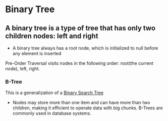 # Binary Tree

## A binary tree is a type of tree that has only two children nodes: left and right

* A binary tree always has a root node, which is initialized to null before any element is inserted

Pre-Order Traversal visits nodes in the following order: root(the current node), left, right.

### B-Tree

This is a generalization of a [Binary Search Tree](../binary_search_tree/README.md)

* Nodes may store more than one item and can have more than two children, making it efficient to operate data with big chunks.  B-Trees are commonly used in database systems.
